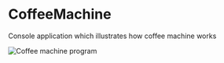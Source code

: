 # CoffeeMachine
Console application which illustrates how coffee machine works

![Coffee machine program](https://user-images.githubusercontent.com/80807793/116000540-b6623680-a601-11eb-8de2-b88f075a65fd.png)
